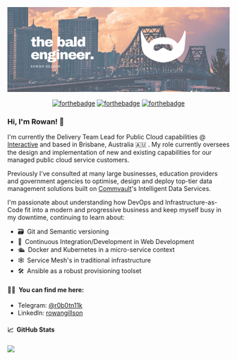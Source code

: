 <p align="center">
  <img src="assets/the-bald-engineer.png">
</p>

<div align="center">

[![forthebadge](https://forthebadge.com/images/badges/contains-technical-debt.svg)](https://forthebadge.com)
[![forthebadge](https://forthebadge.com/images/badges/made-with-out-pants.svg)](https://forthebadge.com)
[![forthebadge](https://forthebadge.com/images/badges/powered-by-overtime.svg)](https://forthebadge.com)

</div>

### Hi, I'm Rowan! 👋

I'm currently the Delivery Team Lead for Public Cloud capabilities @ [Interactive](https://www.interactive.com.au) and based in Brisbane, Australia 🇦🇺&puncsp;. My role currently oversees the design and implementation of new and existing capabilities for our managed public cloud service customers.

Previously I've consulted at many large businesses, education providers and government agencies to optimise, design and deploy top-tier data management solutions built on [Commvault](https://www.commvault.com/)'s Intelligent Data Services.

I'm passionate about understanding how DevOps and Infrastructure-as-Code fit into a modern and progressive business and keep myself busy in my downtime, continuing to learn about:

- 🗃&ensp;Git and Semantic versioning
- 🚂&ensp;Continuous Integration/Development in Web Development
- 🛳&ensp;Docker and Kubernetes in a micro-service context
- 🕸&ensp;Service Mesh's in traditional infrastructure
- 🛠&ensp;Ansible as a robust provisioning toolset

#### 🤝🏻&ensp;You can find me here:

* Telegram: [@r0b0tn11k](https://t.me/r0b0tn11k "My Telegram")
* LinkedIn: [rowangillson](https://www.linkedin.com/in/rowangillson/ "My LinkedIn Profile")

#### 📈&ensp;GitHub Stats

<a href="https://github.com/anuraghazra/github-readme-stats">
  <img align="center" src="https://github-readme-stats-arrrgi.vercel.app/api?username=arrrgi&show_icons=true&theme=synthwave&count_private=true&hide_border=true&hide_title=true&bg_color=fafbfc" />
<!--
  <img align="center" src="https://github-readme-stats-arrrgi.vercel.app/api/top-langs/?username=arrrgi&layout=compact&theme=bear&count_private=true&include_all_commits=true&hide_border=true&langs_count=5&bg_color=fafbfc" />
-->
</a>

<!--
**arrrgi/arrrgi** is a ✨ _special_ ✨ repository because its `README.md` (this file) appears on your GitHub profile.

Here are some ideas to get you started:

- 🔭 I’m currently working on ...
- 🌱 I’m currently learning ...
- 👯 I’m looking to collaborate on ...
- 🤔 I’m looking for help with ...
- 💬 Ask me about ...
- 📫 How to reach me: ...
- 😄 Pronouns: ...
- ⚡ Fun fact: ...
-->
